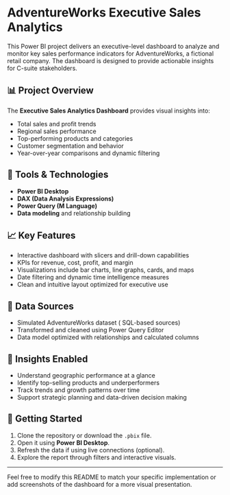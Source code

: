 # AdventureWorks Executive Sales Analytics

This Power BI project delivers an executive-level dashboard to analyze and monitor key sales performance indicators for AdventureWorks, a fictional retail company. The dashboard is designed to provide actionable insights for C-suite stakeholders.

## 📊 Project Overview

The **Executive Sales Analytics Dashboard** provides visual insights into:

- Total sales and profit trends
- Regional sales performance
- Top-performing products and categories
- Customer segmentation and behavior
- Year-over-year comparisons and dynamic filtering

## 🔧 Tools & Technologies

- **Power BI Desktop**
- **DAX (Data Analysis Expressions)**
- **Power Query (M Language)**
- **Data modeling** and relationship building

## 📈 Key Features

- Interactive dashboard with slicers and drill-down capabilities
- KPIs for revenue, cost, profit, and margin
- Visualizations include bar charts, line graphs, cards, and maps
- Date filtering and dynamic time intelligence measures
- Clean and intuitive layout optimized for executive use

## 📂 Data Sources

- Simulated AdventureWorks dataset ( SQL-based sources)
- Transformed and cleaned using Power Query Editor
- Data model optimized with relationships and calculated columns

## 🧠 Insights Enabled

- Understand geographic performance at a glance
- Identify top-selling products and underperformers
- Track trends and growth patterns over time
- Support strategic planning and data-driven decision making

## 🚀 Getting Started

1. Clone the repository or download the `.pbix` file.
2. Open it using **Power BI Desktop**.
3. Refresh the data if using live connections (optional).
4. Explore the report through filters and interactive visuals.

---

Feel free to modify this README to match your specific implementation or add screenshots of the dashboard for a more visual presentation.
